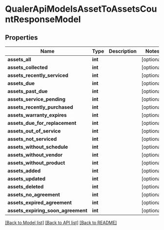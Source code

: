 # QualerApiModelsAssetToAssetsCountResponseModel

## Properties
Name | Type | Description | Notes
------------ | ------------- | ------------- | -------------
**assets_all** | **int** |  | [optional] 
**assets_collected** | **int** |  | [optional] 
**assets_recently_serviced** | **int** |  | [optional] 
**assets_due** | **int** |  | [optional] 
**assets_past_due** | **int** |  | [optional] 
**assets_service_pending** | **int** |  | [optional] 
**assets_recently_purchased** | **int** |  | [optional] 
**assets_warranty_expires** | **int** |  | [optional] 
**assets_due_for_replacement** | **int** |  | [optional] 
**assets_out_of_service** | **int** |  | [optional] 
**assets_not_serviced** | **int** |  | [optional] 
**assets_without_schedule** | **int** |  | [optional] 
**assets_without_vendor** | **int** |  | [optional] 
**assets_without_product** | **int** |  | [optional] 
**assets_added** | **int** |  | [optional] 
**assets_updated** | **int** |  | [optional] 
**assets_deleted** | **int** |  | [optional] 
**assets_no_agreement** | **int** |  | [optional] 
**assets_expired_agreement** | **int** |  | [optional] 
**assets_expiring_soon_agreement** | **int** |  | [optional] 

[[Back to Model list]](../README.md#documentation-for-models) [[Back to API list]](../README.md#documentation-for-api-endpoints) [[Back to README]](../README.md)


